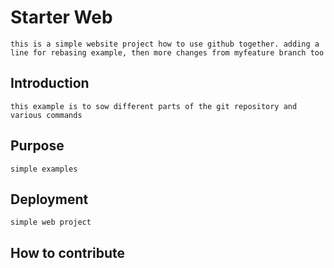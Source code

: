 # Starter Web 
    this is a simple website project how to use github together. adding a line for rebasing example, then more changes from myfeature branch too
## Introduction
    this example is to sow different parts of the git repository and various commands 
## Purpose
    simple examples
## Deployment
    simple web project
## How to contribute


